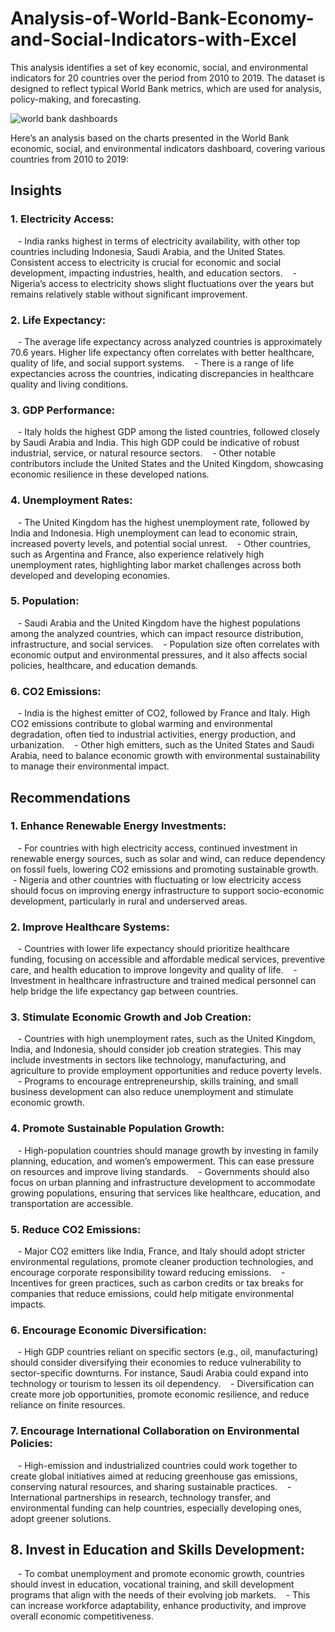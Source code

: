 # Analysis-of-World-Bank-Economy-and-Social-Indicators-with-Excel
This analysis identifies a set of key economic, social, and environmental indicators for 20 countries over the period from 2010 to 2019. The dataset is designed to reflect typical World Bank metrics, which are used for analysis, policy-making, and forecasting.

![world bank dashboards](https://github.com/user-attachments/assets/ec8548d4-ab37-4988-9b60-b9dbe95fadd3)

Here’s an analysis based on the charts presented in the World Bank economic, social, and environmental indicators dashboard, covering various countries from 2010 to 2019:

## Insights

### 1. Electricity Access: 
   - India ranks highest in terms of electricity availability, with other top countries including Indonesia, Saudi Arabia, and the United States. Consistent access to electricity is crucial for economic and social development, impacting industries, health, and education sectors.
   - Nigeria’s access to electricity shows slight fluctuations over the years but remains relatively stable without significant improvement.

### 2. Life Expectancy: 
   - The average life expectancy across analyzed countries is approximately 70.6 years. Higher life expectancy often correlates with better healthcare, quality of life, and social support systems.
   - There is a range of life expectancies across the countries, indicating discrepancies in healthcare quality and living conditions.

### 3. GDP Performance:
   - Italy holds the highest GDP among the listed countries, followed closely by Saudi Arabia and India. This high GDP could be indicative of robust industrial, service, or natural resource sectors.
   - Other notable contributors include the United States and the United Kingdom, showcasing economic resilience in these developed nations.

### 4. Unemployment Rates:
   - The United Kingdom has the highest unemployment rate, followed by India and Indonesia. High unemployment can lead to economic strain, increased poverty levels, and potential social unrest.
   - Other countries, such as Argentina and France, also experience relatively high unemployment rates, highlighting labor market challenges across both developed and developing economies.

### 5. Population:
   - Saudi Arabia and the United Kingdom have the highest populations among the analyzed countries, which can impact resource distribution, infrastructure, and social services.
   - Population size often correlates with economic output and environmental pressures, and it also affects social policies, healthcare, and education demands.

### 6. CO2 Emissions:
   - India is the highest emitter of CO2, followed by France and Italy. High CO2 emissions contribute to global warming and environmental degradation, often tied to industrial activities, energy production, and urbanization.
   - Other high emitters, such as the United States and Saudi Arabia, need to balance economic growth with environmental sustainability to manage their environmental impact.

## Recommendations

### 1. Enhance Renewable Energy Investments:
   - For countries with high electricity access, continued investment in renewable energy sources, such as solar and wind, can reduce dependency on fossil fuels, lowering CO2 emissions and promoting sustainable growth.
   - Nigeria and other countries with fluctuating or low electricity access should focus on improving energy infrastructure to support socio-economic development, particularly in rural and underserved areas.

### 2. Improve Healthcare Systems:
   - Countries with lower life expectancy should prioritize healthcare funding, focusing on accessible and affordable medical services, preventive care, and health education to improve longevity and quality of life.
   - Investment in healthcare infrastructure and trained medical personnel can help bridge the life expectancy gap between countries.

### 3. Stimulate Economic Growth and Job Creation:
   - Countries with high unemployment rates, such as the United Kingdom, India, and Indonesia, should consider job creation strategies. This may include investments in sectors like technology, manufacturing, and agriculture to provide employment opportunities and reduce poverty levels.
   - Programs to encourage entrepreneurship, skills training, and small business development can also reduce unemployment and stimulate economic growth.

### 4. Promote Sustainable Population Growth:
   - High-population countries should manage growth by investing in family planning, education, and women’s empowerment. This can ease pressure on resources and improve living standards.
   - Governments should also focus on urban planning and infrastructure development to accommodate growing populations, ensuring that services like healthcare, education, and transportation are accessible.

### 5. Reduce CO2 Emissions:
   - Major CO2 emitters like India, France, and Italy should adopt stricter environmental regulations, promote cleaner production technologies, and encourage corporate responsibility toward reducing emissions.
   - Incentives for green practices, such as carbon credits or tax breaks for companies that reduce emissions, could help mitigate environmental impacts.

### 6. Encourage Economic Diversification:
   - High GDP countries reliant on specific sectors (e.g., oil, manufacturing) should consider diversifying their economies to reduce vulnerability to sector-specific downturns. For instance, Saudi Arabia could expand into technology or tourism to lessen its oil dependency.
   - Diversification can create more job opportunities, promote economic resilience, and reduce reliance on finite resources.

### 7. Encourage International Collaboration on Environmental Policies:
   - High-emission and industrialized countries could work together to create global initiatives aimed at reducing greenhouse gas emissions, conserving natural resources, and sharing sustainable practices.
   - International partnerships in research, technology transfer, and environmental funding can help countries, especially developing ones, adopt greener solutions.

## 8. Invest in Education and Skills Development:
   - To combat unemployment and promote economic growth, countries should invest in education, vocational training, and skill development programs that align with the needs of their evolving job markets.
   - This can increase workforce adaptability, enhance productivity, and improve overall economic competitiveness.
